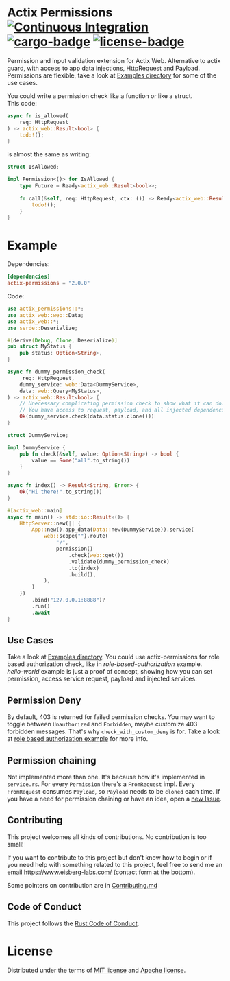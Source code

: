 # Actix Permissions [![Continuous Integration](https://github.com/eisberg-labs/actix-permissions/actions/workflows/ci.yml/badge.svg)](https://github.com/eisberg-labs/actix-permissions/actions/workflows/ci.yml) [![cargo-badge][]][cargo] [![license-badge][]][license]

Permission and input validation extension for Actix Web. Alternative to actix guard, with access to app data injections, HttpRequest and Payload.
Permissions are flexible, take a look at [Examples directory](./examples) for some of the use cases.

You could write a permission check like a function or like a struct.  
This code:
```rust
async fn is_allowed(
    req: HttpRequest
) -> actix_web::Result<bool> {
    todo!();
}
``` 
is almost the same as writing:
```rust
struct IsAllowed;

impl Permission<()> for IsAllowed {
    type Future = Ready<actix_web::Result<bool>>;
    
    fn call(&self, req: HttpRequest, ctx: ()) -> Ready<actix_web::Result<bool>> {
        todo!();
    }
}
```

# Example
Dependencies:  
```toml
[dependencies]
actix-permissions = "2.0.0"
```
Code:
```rust
use actix_permissions::*;
use actix_web::web::Data;
use actix_web::*;
use serde::Deserialize;

#[derive(Debug, Clone, Deserialize)]
pub struct MyStatus {
    pub status: Option<String>,
}

async fn dummy_permission_check(
    _req: HttpRequest,
    dummy_service: web::Data<DummyService>,
    data: web::Query<MyStatus>,
) -> actix_web::Result<bool> {
    // Unecessary complicating permission check to show what it can do.
    // You have access to request, payload, and all injected dependencies through app_data.
    Ok(dummy_service.check(data.status.clone()))
}

struct DummyService;

impl DummyService {
    pub fn check(&self, value: Option<String>) -> bool {
        value == Some("all".to_string())
    }
}

async fn index() -> Result<String, Error> {
    Ok("Hi there!".to_string())
}

#[actix_web::main]
async fn main() -> std::io::Result<()> {
    HttpServer::new(|| {
        App::new().app_data(Data::new(DummyService)).service(
            web::scope("").route(
                "/",
                permission()
                    .check(web::get())
                    .validate(dummy_permission_check)
                    .to(index)
                    .build(),
            ),
        )
    })
        .bind("127.0.0.1:8888")?
        .run()
        .await
}
```
## Use Cases
Take a look at [Examples directory](./examples).
You could use actix-permissions for role based authorization check, like in *role-based-authorization* example.  
*hello-world* example is just a proof of concept, showing how you can set permission,
access service request, payload and injected services.

## Permission Deny
By default, 403 is returned for failed permission checks. You may want to toggle between `Unauthorized` and `Forbidden`,
maybe customize 403 forbidden messages. That's why `check_with_custom_deny` is for.
Take a look at [role based authorization example](./examples/role-based-authorization) for more info.

## Permission chaining
Not implemented more than one. It's because how it's implemented in `service.rs`. For every
`Permission` there's a `FromRequest` impl. Every `FromRequest` consumes `Payload`, so `Payload` needs
to be `cloned` each time. If you have a need for permission chaining or have an idea, open a [new Issue](https://github.com/eisberg-labs/actix-permissions/issues/new).

## Contributing

This project welcomes all kinds of contributions. No contribution is too small!

If you want to contribute to this project but don't know how to begin or if you need help with something related to this project, 
feel free to send me an email <https://www.eisberg-labs.com/> (contact form at the bottom).

Some pointers on contribution are in [Contributing.md](./CONTRIBUTING.md)

## Code of Conduct

This project follows the [Rust Code of Conduct](https://www.rust-lang.org/policies/code-of-conduct).


# License

Distributed under the terms of [MIT license](./LICENSE-MIT) and [Apache license](./LICENSE-APACHE).

[cargo-badge]: https://img.shields.io/crates/v/actix-permissions.svg?style=flat-square
[cargo]: https://crates.io/crates/actix-permissions
[license-badge]: https://img.shields.io/badge/license-MIT/Apache--2.0-lightgray.svg?style=flat-square
[license]: #license
